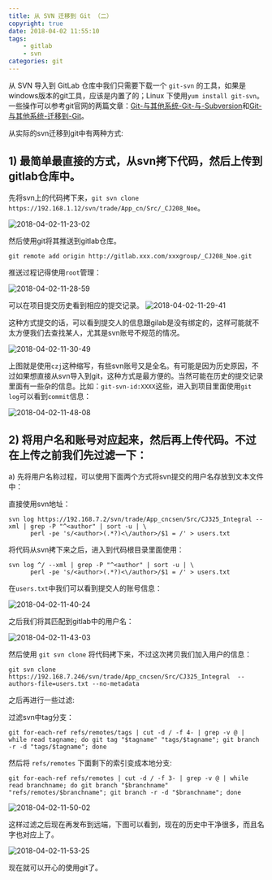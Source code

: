 ```yaml
---
title: 从 SVN 迁移到 Git （二）
copyright: true
date: 2018-04-02 11:55:10
tags: 
    - gitlab
    - svn
categories: git
---
```



从 SVN 导入到 GitLab 仓库中我们只需要下载一个 `git-svn` 的工具，如果是windows版本的git工具，应该是内置了的；Linux 下使用`yum install git-svn`。一些操作可以参考git官网的两篇文章：[Git-与其他系统-Git-与-Subversion](https://git-scm.com/book/zh/v1/Git-%E4%B8%8E%E5%85%B6%E4%BB%96%E7%B3%BB%E7%BB%9F-Git-%E4%B8%8E-Subversion)和[Git-与其他系统-迁移到-Git](https://git-scm.com/book/zh/v1/Git-%E4%B8%8E%E5%85%B6%E4%BB%96%E7%B3%BB%E7%BB%9F-%E8%BF%81%E7%A7%BB%E5%88%B0-Git)。

从实际的svn迁移到git中有两种方式:

## 1) 最简单最直接的方式，从svn拷下代码，然后上传到gitlab仓库中。

先将svn上的代码拷下来，`git svn clone https://192.168.1.12/svn/trade/App_cn/Src/_CJ208_Noe`。

![2018-04-02-11-23-02](/images/qiniu/2018-04-02-11-23-02.png)

然后使用git将其推送到gitlab仓库。

```shell
git remote add origin http://gitlab.xxx.com/xxxgroup/_CJ208_Noe.git
```
<!--more-->

推送过程记得使用`root`管理：

![2018-04-02-11-28-59](/images/qiniu/2018-04-02-11-28-59.png)

可以在项目提交历史看到相应的提交记录。
![2018-04-02-11-29-41](/images/qiniu/2018-04-02-11-29-41.png)

这种方式提交的话，可以看到提交人的信息跟gilab是没有绑定的，这样可能就不太方便我们去查找某人，尤其是svn账号不规范的情况。

![2018-04-02-11-30-49](/images/qiniu/2018-04-02-11-30-49.png)

上图就是使用`czj`这种缩写，有些svn账号又是全名。有可能是因为历史原因，不过如果想直接从svn导入到git，这种方式是最方便的。当然可能在历史的提交记录里面有一些杂的信息。比如：`git-svn-id:XXXX`这些，进入到项目里面使用`git log`可以看到`commit`信息：

![2018-04-02-11-48-08](/images/qiniu/2018-04-02-11-48-08.png)

## 2) 将用户名和账号对应起来，然后再上传代码。不过在上传之前我们先过滤一下：

a) 先将用户名称过程，可以使用下面两个方式将svn提交的用户名存放到文本文件中：

直接使用svn地址：

```shell
svn log https://192.168.7.2/svn/trade/App_cncsen/Src/CJ325_Integral --xml | grep -P "^<author" | sort -u | \
      perl -pe 's/<author>(.*?)<\/author>/$1 = /' > users.txt
```

将代码从svn拷下来之后，进入到代码根目录里面使用：

```shell
svn log ^/ --xml | grep -P "^<author" | sort -u | \
      perl -pe 's/<author>(.*?)<\/author>/$1 = /' > users.txt
```

在`users.txt`中我们可以看到提交人的账号信息：

![2018-04-02-11-40-24](/images/qiniu/2018-04-02-11-40-24.png)

之后我们将其匹配到gitlab中的用户名：

![2018-04-02-11-43-03](/images/qiniu/2018-04-02-11-43-03.png)


然后使用 `git svn clone` 将代码拷下来，不过这次拷贝我们加入用户的信息：

```
git svn clone https://192.168.7.246/svn/trade/App_cncsen/Src/CJ325_Integral  --authors-file=users.txt --no-metadata
```

之后再进行一些过滤:

过滤svn中tag分支：

```
git for-each-ref refs/remotes/tags | cut -d / -f 4- | grep -v @ | while read tagname; do git tag "$tagname" "tags/$tagname"; git branch -r -d "tags/$tagname"; done

```

然后将 `refs/remotes` 下面剩下的索引变成本地分支:

```
git for-each-ref refs/remotes | cut -d / -f 3- | grep -v @ | while read branchname; do git branch "$branchname" "refs/remotes/$branchname"; git branch -r -d "$branchname"; done
```

![2018-04-02-11-50-02](/images/qiniu/2018-04-02-11-50-02.png)


这样过滤之后现在再发布到远端，下图可以看到，现在的历史中干净很多，而且名字也对应上了。

![2018-04-02-11-53-25](/images/qiniu/2018-04-02-11-53-25.png)

现在就可以开心的使用git了。
